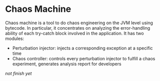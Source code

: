 # Chaos Machine
Chaos machine is a tool to do chaos engineering on the JVM level using bytecode. In particular, it concentrates on analyzing the error-handling ability of each try-catch block involved in the application. It has two modules:

- Perturbation injector: injects a corresponding exception at a specific time  
- Chaos controller: controls every perturbation injector to fulfill a chaos experiment, generates analysis report for developers  

*not finish yet*
